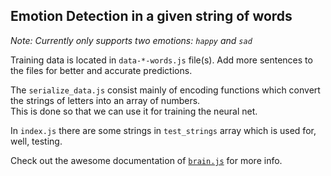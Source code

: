## Emotion Detection in a given string of words
  
*Note: Currently only supports two emotions: `happy` and `sad`*  
  
Training data is located in `data-*-words.js` file(s). Add more sentences to the files for better and accurate predictions.  
  
The `serialize_data.js` consist mainly of encoding functions which convert the strings of letters into an array of numbers.  
This is done so that we can use it for training the neural net.  
  
In `index.js` there are some strings in `test_strings` array which is used for, well, testing.  
  
Check out the awesome documentation of [`brain.js`](https://github.com/BrainJS/brain.js) for more info.
